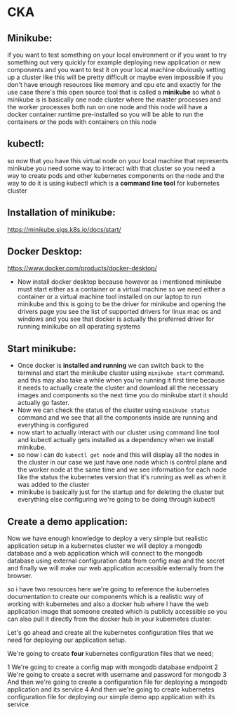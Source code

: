 # CKA

## Minikube:

if you want to test something on your local environment or if you want to try something out very quickly for example deploying new application or new components and you want to test it on your local machine obviously setting up a cluster like this will be pretty
difficult or maybe even impossible if you don't have enough resources like memory and cpu etc and exactly for the use case there's this open source tool that is called a **minikube** so what a minikube is is basically one node cluster where the master processes and the worker processes both run on one node and this node will have a docker container runtime pre-installed so you will be able to run the containers or the pods with containers on this node


## kubectl:

so now that you have this virtual node on your local machine that represents minikube you need some way to interact with that cluster so you need a way to create pods and other kubernetes components on the node and the way to do it is using kubectl which is a **command line tool** for kubernetes cluster


## Installation of minikube:

https://minikube.sigs.k8s.io/docs/start/

## Docker Desktop:

https://www.docker.com/products/docker-desktop/

-	Now install docker desktop because however as i mentioned minikube must start either as a container or a virtual machine so we need either a container or a virtual machine tool installed on our laptop to run minikube and this is going to be the driver for minikube and opening the drivers page you see the list of supported drivers for linux mac os and windows and you see that docker is actually the preferred driver for running minikube on all operating systems


## Start minikube:

-	Once docker is **installed and running** we can switch back to the terminal and start the minikube cluster using `minikube start` command. and this may also take a while when you're running it first time because it needs to actually create the cluster and download all the necessary images and components so the next time you do minikube start it should actually go faster.
-	Now we can check the status of the cluster using `minikube status` command and we see that all the components inside are running and everything is configured
-	now start to actually interact with our cluster using command line tool and kubectl actually gets installed as a dependency when we install minikube.
-	so now i can do `kubectl get node` and this will display all the nodes in the cluster in our case we just have one node which is control plane and the worker node at the same time and we see information for each node like the status the kubernetes version that it's running as well as when it was added to the cluster
-	minikube is basically just for the startup and for deleting the cluster but everything else configuring we're going to be doing through kubectl

## Create a demo application:

Now we have enough knowledge to deploy a very simple but realistic application setup in a kubernetes cluster we will deploy a mongodb database and a web application which will connect to the mongodb database using external configuration data from config map and the secret and finally we will make our web application accessible externally from the browser.

so i have two resources here we're going to reference the kubernetes documentation to create our components which is a realistic way of working with kubernetes and also a docker hub where I have the web application image that someone created which is publicly accessible so you can also pull it directly from the docker hub in your kubernetes cluster.

Let's go ahead and create all the kubernetes configuration files that we need for deploying our application setup. 

We're going to create **four** kubernetes configuration files that we need;

1 We're going to create a config map with mongodb database endpoint
2 We're going to create a secret with username and password for mongodb
3 And then we're going to create a configuration file for deploying a mongodb application and its service
4 And then we're going to create kubernetes configuration file for deploying our simple demo app application with its service

